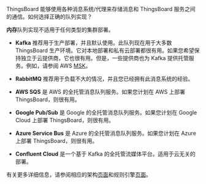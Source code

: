 ThingsBoard 能够使用各种消息系统/代理来存储消息和 ThingsBoard 服务之间的通信。如何选择正确的队列实现？

**内存**队列实现不适用于任何类型的集群部署。

* **Kafka** 推荐用于生产部署，并且默认使用。此队列现在用于大多数 ThingsBoard 生产环境。它对本地部署和私有云部署都很有用。如果您希望保持独立于云提供商，它也很有用。但是，一些提供商也为 Kafka 提供托管服务。例如，请参阅 AWS [MSK](https://aws.amazon.com/msk/)。

* **RabbitMQ** 推荐用于负载不大的情况，并且您已经拥有此消息系统的经验。

* **AWS SQS** 是 AWS 的全托管消息队列服务。如果您计划在 AWS 上部署 ThingsBoard，则很有用。

* **Google Pub/Sub** 是 Google 的全托管消息队列服务。如果您计划在 Google Cloud 上部署 ThingsBoard，则很有用。

* **Azure Service Bus** 是 Azure 的全托管消息队列服务。如果您计划在 Azure 上部署 ThingsBoard，则很有用。

* **Confluent Cloud** 是一个基于 Kafka 的全托管流媒体平台。适用于云无关的部署。

有关更多详细信息，请参阅相应的架构[页面](/docs/reference/#message-queues-are-awesome)和规则引擎[页面](/docs/user-guide/rule-engine-2-5/queues/)。